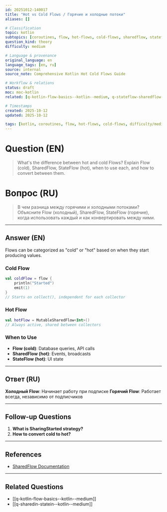 ```yaml
---
id: 20251012-140017
title: "Hot vs Cold Flows / Горячие и холодные потоки"
aliases: []

# Classification
topic: kotlin
subtopics: [coroutines, flow, hot-flows, cold-flows, sharedflow, stateflow]
question_kind: theory
difficulty: medium

# Language & provenance
original_language: en
language_tags: [en, ru]
source: internal
source_note: Comprehensive Kotlin Hot Cold Flows Guide

# Workflow & relations
status: draft
moc: moc-kotlin
related: [q-kotlin-flow-basics--kotlin--medium, q-stateflow-sharedflow-differences--kotlin--medium, q-sharedin-statein--kotlin--medium]

# Timestamps
created: 2025-10-12
updated: 2025-10-12

tags: [kotlin, coroutines, flow, hot-flows, cold-flows, difficulty/medium]
---
```

# Question (EN)
> What's the difference between hot and cold Flows? Explain Flow (cold), SharedFlow, StateFlow (hot), when to use each, and how to convert between them.

# Вопрос (RU)
> В чем разница между горячими и холодными потоками? Объясните Flow (холодный), SharedFlow, StateFlow (горячие), когда использовать каждый и как конвертировать между ними.

---

## Answer (EN)

Flows can be categorized as "cold" or "hot" based on when they start producing values.

### Cold Flow

```kotlin
val coldFlow = flow {
    println("Started")
    emit(1)
}
// Starts on collect(), independent for each collector
```

### Hot Flow

```kotlin
val hotFlow = MutableSharedFlow<Int>()
// Always active, shared between collectors
```

### When to Use

- **Flow (cold)**: Database queries, API calls
- **SharedFlow (hot)**: Events, broadcasts
- **StateFlow (hot)**: UI state

---

## Ответ (RU)

**Холодный Flow**: Начинает работу при подписке
**Горячий Flow**: Работает всегда, независимо от подписчиков

---

## Follow-up Questions

1. **What is SharingStarted strategy?**
2. **How to convert cold to hot?**

---

## References

- [SharedFlow Documentation](https://kotlinlang.org/api/kotlinx.coroutines/kotlinx-coroutines-core/kotlinx.coroutines.flow/-shared-flow/)

---

## Related Questions

- [[q-kotlin-flow-basics--kotlin--medium]]
- [[q-sharedin-statein--kotlin--medium]]
